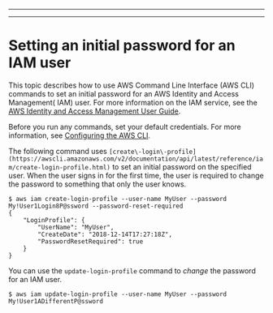 --------

--------

# Setting an initial password for an IAM user<a name="cli-services-iam-set-pw"></a>

This topic describes how to use AWS Command Line Interface \(AWS CLI\) commands to set an initial password for an AWS Identity and Access Management\( IAM\) user\. For more information on the IAM service, see the [AWS Identity and Access Management User Guide](https://docs.aws.amazon.com/IAM/latest/UserGuide/introduction.html)\.

Before you run any commands, set your default credentials\. For more information, see [Configuring the AWS CLI](cli-chap-configure.md)\.

The following command uses `[create\-login\-profile](https://awscli.amazonaws.com/v2/documentation/api/latest/reference/iam/create-login-profile.html)` to set an initial password on the specified user\. When the user signs in for the first time, the user is required to change the password to something that only the user knows\.

```
$ aws iam create-login-profile --user-name MyUser --password My!User1Login8P@ssword --password-reset-required
{
    "LoginProfile": {
        "UserName": "MyUser",
        "CreateDate": "2018-12-14T17:27:18Z",
        "PasswordResetRequired": true
    }
}
```

You can use the `update-login-profile` command to *change* the password for an IAM user\.

```
$ aws iam update-login-profile --user-name MyUser --password My!User1ADifferentP@ssword
```